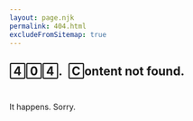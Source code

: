 ```yaml
---
layout: page.njk
permalink: 404.html
excludeFromSitemap: true
---
```


<h2 style="font-feature-settings: 'onum' 0,
                                  'ss08', 'ss06';
           margin-bottom: 2em">404.<span class="slug">&nbsp;&nbsp;Content not found</span>.</h2>

It happens. Sorry.

